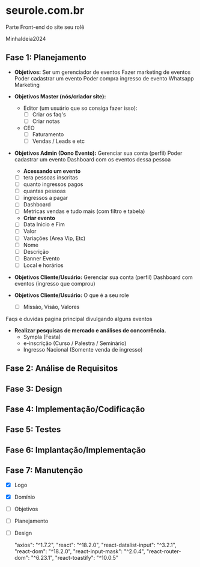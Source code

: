 # seurole\.com\.br

Parte Front-end do site seu rolê

MinhaIdeia2024

## Fase 1: Planejamento

- **Objetivos:**
  Ser um gerenciador de eventos
  Fazer marketing de eventos
  Poder cadastrar um evento
  Poder compra ingresso de evento
  Whatsapp Marketing

- **Objetivos Master (nós/criador site):**

  - Editor (um usuário que so consiga fazer isso):
    - [ ] Criar os faq's
    - [ ] Criar notas
  - CEO
    - [ ] Faturamento
    - [ ] Vendas / Leads e etc

- **Objetivos Admin (Dono Evento):**
  Gerenciar sua conta (perfil)
  Poder cadastrar um evento
  Dashboard com os eventos dessa pessoa

  - **Acessando um evento**

  - [ ] tera pessoas inscritas
  - [ ] quanto ingressos pagos
  - [ ] quantas pessoas
  - [ ] ingressos a pagar
  - [ ] Dashboard
  - [ ] Metricas vendas e tudo mais (com filtro e tabela)

  - **Criar evento**

  - [ ] Data Inicio e Fim
  - [ ] Valor
  - [ ] Variações (Area Vip, Etc)
  - [ ] Nome
  - [ ] Descrição
  - [ ] Banner Evento
  - [ ] Local e horários

- **Objetivos Cliente/Usuário:**
  Gerenciar sua conta (perfil)
  Dashboard com eventos (ingresso que comprou)

- **Objetivos Cliente/Usuário:**
  O que é a seu role

  - [ ] Missão, Visão, Valores

Faqs e duvidas
pagina principal divulgando alguns eventos

- **Realizar pesquisas de mercado e análises de concorrência.**
  - Sympla (Festa)
  - e-inscrição (Curso / Palestra / Seminário)
  - Ingresso Nacional (Somente venda de ingresso)

## Fase 2: Análise de Requisitos

## Fase 3: Design

## Fase 4: Implementação/Codificação

## Fase 5: Testes

## Fase 6: Implantação/Implementação

## Fase 7: Manutenção

- [x] Logo
- [x] Domínio
- [ ] Objetivos
- [ ] Planejamento
- [ ] Design

  "axios": "^1.7.2",
  "react": "^18.2.0",
  "react-datalist-input": "^3.2.1",
  "react-dom": "^18.2.0",
  "react-input-mask": "^2.0.4",
  "react-router-dom": "^6.23.1",
  "react-toastify": "^10.0.5"
